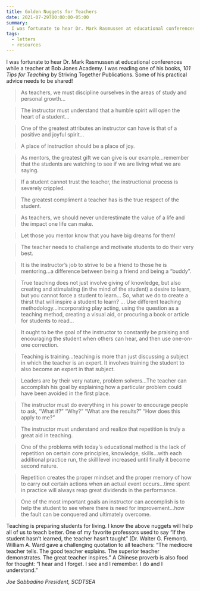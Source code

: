 ```yaml
---
title: Golden Nuggets for Teachers
date: 2021-07-29T00:00:00-05:00
summary:
  I was fortunate to hear Dr. Mark Rasmussen at educational conferences while a teacher at Bob Jones Academy. I was reading one of his books 101 Tips for Teaching by Striving Together Publications. Some of his practical advice needs to be shared!
tags:
  - letters
  - resources
---
```

I was fortunate to hear Dr. Mark Rasmussen at educational conferences while a teacher at Bob Jones Academy. I was reading one of his books, *101 Tips for Teaching* by Striving Together Publications. Some of his practical advice needs to be shared!

> As teachers, we must discipline ourselves in the areas of study and personal growth&hellip;

> The instructor must understand that a humble spirit will open the heart of a student&hellip;

> One of the greatest attributes an instructor can have is that of a positive and joyful spirit&hellip;

> A place of instruction should be a place of joy.

> As mentors, the greatest gift we can give is our example&hellip;remember that the students are watching to see if we are living what we are saying.

> If a student cannot trust the teacher, the instructional process is severely crippled.

> The greatest compliment a teacher has is the true respect of the student.

> As teachers, we should never underestimate the value of a life and the impact one life can make.

> Let those you mentor know that you have big dreams for them!

> The teacher needs to challenge and motivate students to do their very best.

> It is the instructor’s job to strive to be a friend to those he is mentoring&hellip;a difference between being a friend and being a &ldquo;buddy&rdquo;.

> True teaching does not just involve giving of knowledge, but also creating and stimulating (in the mind of the student) a desire to learn, but you cannot force a student to learn&hellip; So, what we do to create a thirst that will inspire a student to learn? &hellip; Use different teaching methodology&hellip;incorporating play acting, using the question as a teaching method, creating a visual aid, or procuring a book or article for students to read&hellip;

> It ought to be the goal of the instructor to constantly be praising and encouraging the student when others can hear, and then use one-on-one correction.

> Teaching is training&hellip;teaching is more than just discussing a subject in which the teacher is an expert. It involves training the student to also become an expert in that subject.

> Leaders are by their very nature, problem solvers&hellip;The teacher can accomplish his goal by explaining how a particular problem could have been avoided in the first place.

> The instructor must do everything in his power to encourage people to ask, &ldquo;What if?&rdquo; &ldquo;Why?&rdquo; &ldquo;What are the results?&rdquo; &ldquo;How does this apply to me?&rdquo;

> The instructor must understand and realize that repetition is truly a great aid in teaching.

> One of the problems with today's educational method is the lack of repetition on certain core principles, knowledge, skills&hellip;with each additional practice run, the skill level increased until finally it become second nature.

> Repetition creates the proper mindset and the proper memory of how to carry out certain actions when an actual event occurs&hellip;time spent in practice will always reap great dividends in the performance.

> One of the most important goals an instructor can accomplish is to help the student to see where there is need for improvement&hellip;how the fault can be conquered and ultimately overcome.

Teaching is preparing students for living. I know the above nuggets will help all of us to teach better. One of my favorite professors used to say &ldquo;if the student hasn’t learned, the teacher hasn’t taught&rdquo; (Dr. Walter G. Fremont). William A. Ward gave a challenging quotation to all teachers: &ldquo;The mediocre teacher tells. The good teacher explains. The superior teacher demonstrates. The great teacher inspires.&rdquo; A Chinese proverb is also food for thought: &ldquo;I hear and I forget. I see and I remember. I do and I understand.&rdquo;

*Joe Sabbadino*
*President, SCDTSEA*
